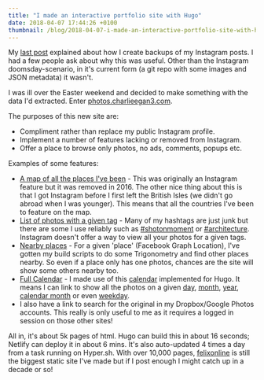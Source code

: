 ```yaml
---
title: "I made an interactive portfolio site with Hugo"
date: 2018-04-07 17:44:26 +0100
thumbnail: /blog/2018-04-07-i-made-an-interactive-portfolio-site-with-hugo/photo_grid.png
---
```


My [last post](https://charlieegan3.com/blog/2018/03/04/backing-up-instagram)
explained about how I create backups of my Instagram posts. I had a few people
ask about why this was useful. Other than the Instagram doomsday-scenario, in
it's current form (a git repo with some images and JSON metadata) it wasn't.

I was ill over the Easter weekend and decided to make something with the data
I'd extracted. Enter [photos.charlieegan3.com](https://photos.charlieegan3.com).

The purposes of this new site are:

- Compliment rather than replace my public Instagram profile.
- Implement a number of features lacking or removed from Instagram.
- Offer a place to browse only photos, no ads, comments, popups etc.

Examples of some features:

- [A map of all the places I've been](https://photos.charlieegan3.com/locations/) -
  This was originally an Instagram feature but it was removed in 2016. The other
  nice thing about this is that I got Instagram before I first left the British
  Isles (we didn't go abroad when I was younger). This means that all the
  countries I've been to feature on the map.
- [List of photos with a given tag](https://photos.charlieegan3.com/tags/shotonmoment/) -
  Many of my hashtags are just junk but there are some I use reliably such as
  [#shotonmoment](https://photos.charlieegan3.com/tags/shotonmoment/) or
  [#architecture](https://photos.charlieegan3.com/tags/architecture/). Instagram
  doesn't offer a way to view all your photos for a given tags.
- [Nearby places](https://photos.charlieegan3.com/locations/hereford-cathedral-344225019/) -
  For a given 'place' (Facebook Graph Location), I've gotten my build scripts
  to do some Trigonometry and find other places nearby. So even if a place only
  has one photos, chances are the site will show some others nearby too.
- [Full Calendar](https://photos.charlieegan3.com/calendar/) -
  I made use of this [calendar](https://gohugohq.com/calendar/) implemented for
  Hugo. It means I can link to show all the photos on a given
  [day](https://photos.charlieegan3.com/archive/2018-02-20/),
  [month](https://photos.charlieegan3.com/archive/2018-02-20/),
  [year](https://photos.charlieegan3.com/archive/2018/),
  [calendar month](https://photos.charlieegan3.com/archive/02/) or even
  [weekday](https://photos.charlieegan3.com/archive/tuesday/).
- I also have a link to search for the original in my Dropbox/Google Photos
  accounts. This really is only useful to me as it requires a logged in session
  on those other sites!

All in, it's about 5k pages of html. Hugo can build this in about 16 seconds;
Netlify can deploy it in about 6 mins. It's also auto-updated 4 times a day
from a task running on Hyper.sh. With over 10,000 pages, [felixonline](http://felixonline.co.uk/)
is still the biggest static site I've made but if I post enough I might catch
up in a decade or so!
